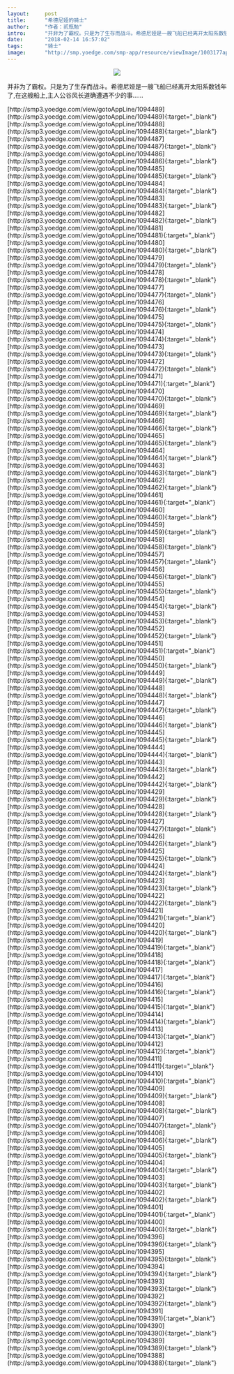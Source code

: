 ```yaml
---
layout:     post
title:      "希德尼娅的骑士"
author:     "作者：贰瓶勉"
intro:      "并非为了霸权。只是为了生存而战斗。希德尼娅是一艘飞船已经离开太阳系数钱年了,在这艘船上,主人公谷风长道确遭遇不少的事......"
date:       "2018-02-14 16:57:02"
tags:       "骑士"
image:      "http://smp.yoedge.com/smp-app/resource/viewImage/1003177appline.png"
---
```

<div style="text-align: center">
<p><img src="http://smp.yoedge.com/smp-app/resource/viewImage/1003177appline.png"/></p>
</div>
<p class="post-meta">
<span>并非为了霸权。只是为了生存而战斗。希德尼娅是一艘飞船已经离开太阳系数钱年了,在这艘船上,主人公谷风长道确遭遇不少的事......</span>
</p>
[http://smp3.yoedge.com/view/gotoAppLine/1094489](http://smp3.yoedge.com/view/gotoAppLine/1094489){:target="_blank"}
[http://smp3.yoedge.com/view/gotoAppLine/1094488](http://smp3.yoedge.com/view/gotoAppLine/1094488){:target="_blank"}
[http://smp3.yoedge.com/view/gotoAppLine/1094487](http://smp3.yoedge.com/view/gotoAppLine/1094487){:target="_blank"}
[http://smp3.yoedge.com/view/gotoAppLine/1094486](http://smp3.yoedge.com/view/gotoAppLine/1094486){:target="_blank"}
[http://smp3.yoedge.com/view/gotoAppLine/1094485](http://smp3.yoedge.com/view/gotoAppLine/1094485){:target="_blank"}
[http://smp3.yoedge.com/view/gotoAppLine/1094484](http://smp3.yoedge.com/view/gotoAppLine/1094484){:target="_blank"}
[http://smp3.yoedge.com/view/gotoAppLine/1094483](http://smp3.yoedge.com/view/gotoAppLine/1094483){:target="_blank"}
[http://smp3.yoedge.com/view/gotoAppLine/1094482](http://smp3.yoedge.com/view/gotoAppLine/1094482){:target="_blank"}
[http://smp3.yoedge.com/view/gotoAppLine/1094481](http://smp3.yoedge.com/view/gotoAppLine/1094481){:target="_blank"}
[http://smp3.yoedge.com/view/gotoAppLine/1094480](http://smp3.yoedge.com/view/gotoAppLine/1094480){:target="_blank"}
[http://smp3.yoedge.com/view/gotoAppLine/1094479](http://smp3.yoedge.com/view/gotoAppLine/1094479){:target="_blank"}
[http://smp3.yoedge.com/view/gotoAppLine/1094478](http://smp3.yoedge.com/view/gotoAppLine/1094478){:target="_blank"}
[http://smp3.yoedge.com/view/gotoAppLine/1094477](http://smp3.yoedge.com/view/gotoAppLine/1094477){:target="_blank"}
[http://smp3.yoedge.com/view/gotoAppLine/1094476](http://smp3.yoedge.com/view/gotoAppLine/1094476){:target="_blank"}
[http://smp3.yoedge.com/view/gotoAppLine/1094475](http://smp3.yoedge.com/view/gotoAppLine/1094475){:target="_blank"}
[http://smp3.yoedge.com/view/gotoAppLine/1094474](http://smp3.yoedge.com/view/gotoAppLine/1094474){:target="_blank"}
[http://smp3.yoedge.com/view/gotoAppLine/1094473](http://smp3.yoedge.com/view/gotoAppLine/1094473){:target="_blank"}
[http://smp3.yoedge.com/view/gotoAppLine/1094472](http://smp3.yoedge.com/view/gotoAppLine/1094472){:target="_blank"}
[http://smp3.yoedge.com/view/gotoAppLine/1094471](http://smp3.yoedge.com/view/gotoAppLine/1094471){:target="_blank"}
[http://smp3.yoedge.com/view/gotoAppLine/1094470](http://smp3.yoedge.com/view/gotoAppLine/1094470){:target="_blank"}
[http://smp3.yoedge.com/view/gotoAppLine/1094469](http://smp3.yoedge.com/view/gotoAppLine/1094469){:target="_blank"}
[http://smp3.yoedge.com/view/gotoAppLine/1094466](http://smp3.yoedge.com/view/gotoAppLine/1094466){:target="_blank"}
[http://smp3.yoedge.com/view/gotoAppLine/1094465](http://smp3.yoedge.com/view/gotoAppLine/1094465){:target="_blank"}
[http://smp3.yoedge.com/view/gotoAppLine/1094464](http://smp3.yoedge.com/view/gotoAppLine/1094464){:target="_blank"}
[http://smp3.yoedge.com/view/gotoAppLine/1094463](http://smp3.yoedge.com/view/gotoAppLine/1094463){:target="_blank"}
[http://smp3.yoedge.com/view/gotoAppLine/1094462](http://smp3.yoedge.com/view/gotoAppLine/1094462){:target="_blank"}
[http://smp3.yoedge.com/view/gotoAppLine/1094461](http://smp3.yoedge.com/view/gotoAppLine/1094461){:target="_blank"}
[http://smp3.yoedge.com/view/gotoAppLine/1094460](http://smp3.yoedge.com/view/gotoAppLine/1094460){:target="_blank"}
[http://smp3.yoedge.com/view/gotoAppLine/1094459](http://smp3.yoedge.com/view/gotoAppLine/1094459){:target="_blank"}
[http://smp3.yoedge.com/view/gotoAppLine/1094458](http://smp3.yoedge.com/view/gotoAppLine/1094458){:target="_blank"}
[http://smp3.yoedge.com/view/gotoAppLine/1094457](http://smp3.yoedge.com/view/gotoAppLine/1094457){:target="_blank"}
[http://smp3.yoedge.com/view/gotoAppLine/1094456](http://smp3.yoedge.com/view/gotoAppLine/1094456){:target="_blank"}
[http://smp3.yoedge.com/view/gotoAppLine/1094455](http://smp3.yoedge.com/view/gotoAppLine/1094455){:target="_blank"}
[http://smp3.yoedge.com/view/gotoAppLine/1094454](http://smp3.yoedge.com/view/gotoAppLine/1094454){:target="_blank"}
[http://smp3.yoedge.com/view/gotoAppLine/1094453](http://smp3.yoedge.com/view/gotoAppLine/1094453){:target="_blank"}
[http://smp3.yoedge.com/view/gotoAppLine/1094452](http://smp3.yoedge.com/view/gotoAppLine/1094452){:target="_blank"}
[http://smp3.yoedge.com/view/gotoAppLine/1094451](http://smp3.yoedge.com/view/gotoAppLine/1094451){:target="_blank"}
[http://smp3.yoedge.com/view/gotoAppLine/1094450](http://smp3.yoedge.com/view/gotoAppLine/1094450){:target="_blank"}
[http://smp3.yoedge.com/view/gotoAppLine/1094449](http://smp3.yoedge.com/view/gotoAppLine/1094449){:target="_blank"}
[http://smp3.yoedge.com/view/gotoAppLine/1094448](http://smp3.yoedge.com/view/gotoAppLine/1094448){:target="_blank"}
[http://smp3.yoedge.com/view/gotoAppLine/1094447](http://smp3.yoedge.com/view/gotoAppLine/1094447){:target="_blank"}
[http://smp3.yoedge.com/view/gotoAppLine/1094446](http://smp3.yoedge.com/view/gotoAppLine/1094446){:target="_blank"}
[http://smp3.yoedge.com/view/gotoAppLine/1094445](http://smp3.yoedge.com/view/gotoAppLine/1094445){:target="_blank"}
[http://smp3.yoedge.com/view/gotoAppLine/1094444](http://smp3.yoedge.com/view/gotoAppLine/1094444){:target="_blank"}
[http://smp3.yoedge.com/view/gotoAppLine/1094443](http://smp3.yoedge.com/view/gotoAppLine/1094443){:target="_blank"}
[http://smp3.yoedge.com/view/gotoAppLine/1094442](http://smp3.yoedge.com/view/gotoAppLine/1094442){:target="_blank"}
[http://smp3.yoedge.com/view/gotoAppLine/1094429](http://smp3.yoedge.com/view/gotoAppLine/1094429){:target="_blank"}
[http://smp3.yoedge.com/view/gotoAppLine/1094428](http://smp3.yoedge.com/view/gotoAppLine/1094428){:target="_blank"}
[http://smp3.yoedge.com/view/gotoAppLine/1094427](http://smp3.yoedge.com/view/gotoAppLine/1094427){:target="_blank"}
[http://smp3.yoedge.com/view/gotoAppLine/1094426](http://smp3.yoedge.com/view/gotoAppLine/1094426){:target="_blank"}
[http://smp3.yoedge.com/view/gotoAppLine/1094425](http://smp3.yoedge.com/view/gotoAppLine/1094425){:target="_blank"}
[http://smp3.yoedge.com/view/gotoAppLine/1094424](http://smp3.yoedge.com/view/gotoAppLine/1094424){:target="_blank"}
[http://smp3.yoedge.com/view/gotoAppLine/1094423](http://smp3.yoedge.com/view/gotoAppLine/1094423){:target="_blank"}
[http://smp3.yoedge.com/view/gotoAppLine/1094422](http://smp3.yoedge.com/view/gotoAppLine/1094422){:target="_blank"}
[http://smp3.yoedge.com/view/gotoAppLine/1094421](http://smp3.yoedge.com/view/gotoAppLine/1094421){:target="_blank"}
[http://smp3.yoedge.com/view/gotoAppLine/1094420](http://smp3.yoedge.com/view/gotoAppLine/1094420){:target="_blank"}
[http://smp3.yoedge.com/view/gotoAppLine/1094419](http://smp3.yoedge.com/view/gotoAppLine/1094419){:target="_blank"}
[http://smp3.yoedge.com/view/gotoAppLine/1094418](http://smp3.yoedge.com/view/gotoAppLine/1094418){:target="_blank"}
[http://smp3.yoedge.com/view/gotoAppLine/1094417](http://smp3.yoedge.com/view/gotoAppLine/1094417){:target="_blank"}
[http://smp3.yoedge.com/view/gotoAppLine/1094416](http://smp3.yoedge.com/view/gotoAppLine/1094416){:target="_blank"}
[http://smp3.yoedge.com/view/gotoAppLine/1094415](http://smp3.yoedge.com/view/gotoAppLine/1094415){:target="_blank"}
[http://smp3.yoedge.com/view/gotoAppLine/1094414](http://smp3.yoedge.com/view/gotoAppLine/1094414){:target="_blank"}
[http://smp3.yoedge.com/view/gotoAppLine/1094413](http://smp3.yoedge.com/view/gotoAppLine/1094413){:target="_blank"}
[http://smp3.yoedge.com/view/gotoAppLine/1094412](http://smp3.yoedge.com/view/gotoAppLine/1094412){:target="_blank"}
[http://smp3.yoedge.com/view/gotoAppLine/1094411](http://smp3.yoedge.com/view/gotoAppLine/1094411){:target="_blank"}
[http://smp3.yoedge.com/view/gotoAppLine/1094410](http://smp3.yoedge.com/view/gotoAppLine/1094410){:target="_blank"}
[http://smp3.yoedge.com/view/gotoAppLine/1094409](http://smp3.yoedge.com/view/gotoAppLine/1094409){:target="_blank"}
[http://smp3.yoedge.com/view/gotoAppLine/1094408](http://smp3.yoedge.com/view/gotoAppLine/1094408){:target="_blank"}
[http://smp3.yoedge.com/view/gotoAppLine/1094407](http://smp3.yoedge.com/view/gotoAppLine/1094407){:target="_blank"}
[http://smp3.yoedge.com/view/gotoAppLine/1094406](http://smp3.yoedge.com/view/gotoAppLine/1094406){:target="_blank"}
[http://smp3.yoedge.com/view/gotoAppLine/1094405](http://smp3.yoedge.com/view/gotoAppLine/1094405){:target="_blank"}
[http://smp3.yoedge.com/view/gotoAppLine/1094404](http://smp3.yoedge.com/view/gotoAppLine/1094404){:target="_blank"}
[http://smp3.yoedge.com/view/gotoAppLine/1094403](http://smp3.yoedge.com/view/gotoAppLine/1094403){:target="_blank"}
[http://smp3.yoedge.com/view/gotoAppLine/1094402](http://smp3.yoedge.com/view/gotoAppLine/1094402){:target="_blank"}
[http://smp3.yoedge.com/view/gotoAppLine/1094401](http://smp3.yoedge.com/view/gotoAppLine/1094401){:target="_blank"}
[http://smp3.yoedge.com/view/gotoAppLine/1094400](http://smp3.yoedge.com/view/gotoAppLine/1094400){:target="_blank"}
[http://smp3.yoedge.com/view/gotoAppLine/1094396](http://smp3.yoedge.com/view/gotoAppLine/1094396){:target="_blank"}
[http://smp3.yoedge.com/view/gotoAppLine/1094395](http://smp3.yoedge.com/view/gotoAppLine/1094395){:target="_blank"}
[http://smp3.yoedge.com/view/gotoAppLine/1094394](http://smp3.yoedge.com/view/gotoAppLine/1094394){:target="_blank"}
[http://smp3.yoedge.com/view/gotoAppLine/1094393](http://smp3.yoedge.com/view/gotoAppLine/1094393){:target="_blank"}
[http://smp3.yoedge.com/view/gotoAppLine/1094392](http://smp3.yoedge.com/view/gotoAppLine/1094392){:target="_blank"}
[http://smp3.yoedge.com/view/gotoAppLine/1094391](http://smp3.yoedge.com/view/gotoAppLine/1094391){:target="_blank"}
[http://smp3.yoedge.com/view/gotoAppLine/1094390](http://smp3.yoedge.com/view/gotoAppLine/1094390){:target="_blank"}
[http://smp3.yoedge.com/view/gotoAppLine/1094389](http://smp3.yoedge.com/view/gotoAppLine/1094389){:target="_blank"}
[http://smp3.yoedge.com/view/gotoAppLine/1094388](http://smp3.yoedge.com/view/gotoAppLine/1094388){:target="_blank"}


